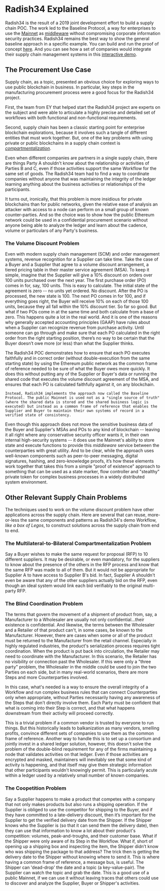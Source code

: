 # Radish34 Explained

Radish34 is the result of a 2019 joint development effort to build a supply chain POC. The work led to the Baseline Protocol, a way for enterprises to use the [Mainnet](../basics/glossary.md#mainnet) as [middleware](../basics/glossary.md#middleware) without compromising corporate information security practices. Radish34 remains the best way to show the general baseline approach in a specific example. You can build and run the proof of concept [here](radish34-poc.md). And you can see how a set of companies would integrate their supply chain management systems in this [interactive demo](radish34-demo.md).

## The Procurement Use Case

Supply chain, as a topic, presented an obvious choice for exploring ways to use public blockchain in business. In particular, key steps in the manufacturing procurement process were a good focus for the Radish34 project.

First, the team from EY that helped start the Radish34 project are experts on the subject and were able to articulate a highly precise and detailed set of workflows with both functional and non-functional requirements.

Second, supply chain has been a classic starting point for enterprise blockchain explorations, because it involves such a tangle of different entities that must work together. But, one of the key problems with using private or public blockchains in a supply chain context is [_compartmentalization_](../basics/glossary.md#atomic-compartmentalization).

Even when different companies are partners in a single supply chain, there are things Party A shouldn't know about the relationship or activities of Parties B and C, even if those activities support the same Workflow for the same set of goods. The Radish34 team had to find a way to coordinate companies without anyone that was maintaining the integrity of the ledger learning anything about the business activities or relationships of the participants.

It turns out, ironically, that this problem is more insidious for private blockchains than for public networks, given the relative ease of analysis an attacker with access to a node can perform on a small group of known counter-parties. And so the choice was to show how the public Ethereum network could be used in a confidential procurement scenario without anyone being able to analyze the ledger and learn about the cadence, volume or particulars of any Party's business.

### The Volume Discount Problem

Even with modern supply chain management \(SCM\) and order management systems, revenue recognition for a Supplier can take time. Take the case of a Buyer and a Supplier that agree to a volume discount arrangement, a tiered pricing table in their master service agreement \(MSA\). To keep it simple, imagine that the Supplier will give a 10% discount on orders over 100 units purchased over the next year. The first purchase order \(PO\) comes in for, say, 100 units. This is easy to calculate. The initial state of the agreement is zero -- no units yet ordered. No discount. After the PO is processed, the new state is 100. The next PO comes in for 100, and if everything goes right, the Buyer will receive 10% on each of those 100 units, because they all fall within the 10% discount tier. So far so good. But what if two POs come in at the same time and both calculate from a base of zero. This happens quite a lot in the real world. And it is one of the reasons why generally accepted accounting principles \(GAAP\) have rules about when a Supplier can recognize revenue from purchase activity. Until someone can go through and make sure that each PO calculated in the right order from the right starting position, there’s no way to be certain that the Buyer doesn’t owe more \(or less\) than what the Supplier thinks.

The Radish34 POC demonstrates how to ensure that each PO executes faithfully and in correct order \(without double-execution from the same starting state\) by using the Ethereum public network as the common frame of reference needed to be sure of what the Buyer owes more quickly. It does this without putting any of the Supplier or Buyer's data or running the shared code that executes the volume discount agreement of the MSA, and ensures that each PO is calculated faithfully against it, on any blockchain.

`Instead, Radish34 implements the approach now called the Baseline Protocol. The public Mainnet is used not as a "single source of truth" (where the shared data is stored and the shared business logic is executed) but instead as a common frame of reference that enables the Supplier and Buyer to maintain their own systems of record in a verified state of consistency.`

Even though this approach does not move the sensitive business data of the Buyer and Supplier's MSAs and POs to any kind of blockchain -- leaving it all right where any conservative security officer wants it, in their own internal high-security systems -- it does use the Mainnet's ability to store state and execute functions to provide this _middleware_ service between the counterparties with great utility. And to be clear, while the approach uses well-known components such as peer-to-peer messaging, digital signatures, hashing, and zero-knowledge proofs, it’s how these elements work together that takes this from a simple "proof of existence" approach to something that can be used as a state marker, flow controller and "stealthy" private token for complex business processes in a widely distributed system environment.

## Other Relevant Supply Chain Problems

The techniques used to work on the volume discount problem have other applications across the supply chain. Here are several that can reuse, more-or-less the same components and patterns as Radish34's demo Workflow, _like a box of Legos_, to construct solutions across the supply chain from end to end.

### The Multilateral-to-Bilateral Compartmentalization Problem

Say a Buyer wishes to make the same request for proposal \(RFP\) to 10 different suppliers. It may be desirable, or even mandatory, for the suppliers to know about the presence of the others in the RFP process and know that the same RFP was made to all of them. But it would not be appropriate for Supplier A to have access to Supplier B's bid. In fact, Supplier A shouldn't even be aware that any of the other suppliers actually bid on the RFP, even though an ideal system would link each bid verifiably to the original multi-party RFP.

### The Blind Coordination Problem

The terms that govern the movement of a shipment of product from, say, a Manufacturer to a Wholesaler are usually not only confidential...their existence is confidential. And likewise, the terms between the Wholesaler and a Retailer of that product can't, in some cases, be known to the Manufacturer. However, there are cases when some or all of the product must be returned to the Manufacturer from the retail channel. Especially in highly regulated industries, the product's serialization process requires tight coordination. When the product is put back into circulation, the Retailer may need to coordinate with the Manufacturer. In this scenario, the Retailer has no visibility or connection past the Wholesaler. If this were only a "three party" problem, the Wholesaler in the middle could be used to join the two Parties on each side, but in many real-world scenarios, there are more Steps and more Counterparties involved.

In this case, what's needed is a way to ensure the overall integrity of a Workflow and run complex business rules that can connect Counterparties only when appropriate, without Parties necessarily having any awareness of the Steps that don't directly involve them. Each Party must be confident that what is coming into their Step is correct, and that what happens downstream from their activity will proceed correctly.

This is a trivial problem if a common vendor is trusted by everyone to run things. But this historically leads to balkanization as many vendors, smelling profits, convince different sets of companies to use them as the common frame of reference. Another way to handle this is to set up a consortium and jointly invest in a shared ledger solution, however, this doesn't solve the problem of the double-blind requirement for any of the firms maintaining a node that validates activities on that ledger. Even if those activities are encrypted and masked, maintainers will inevitably see that some kind of activity is happening, and that itself may give them strategic information that other participants wouldn't knowingly permit. This is particularly acute within a ledger used by a relatively small number of known companies.

### The Coopetition Problem

Say a Supplier happens to make a product that competes with a company that not only makes products but also runs a shipping operation. If the Supplier is obliged to use the competitor for shipping to the Buyer, and if they have committed to a late-delivery discount, then it’s important for the Supplier to get the verified delivery date from the Shipper. If the Shipper knows who the Supplier is \(so that it can send them the delivery date\), then they can use that information to know a lot about their product's competition: volumes, peak-and-troughs, and their customer base. What if the Shipper were only aware of its Step in the Workflow. What if, short of opening up a shipping box and inspecting the item, the Shipper didn’t know who was shipping the package to that address? The trick then is getting the delivery date to the Shipper without knowing where to send it. This is where having a common frame of reference, a message bus, is useful. The Shipper can 'dead-drop' the date and a topic \(a key-value-pair\). The Supplier can watch the topic and grab the date. This is a good use of a public Mainnet, if we can use it without leaving traces that others could use to discover and analyze the Supplier, Buyer or Shipper's activities.

